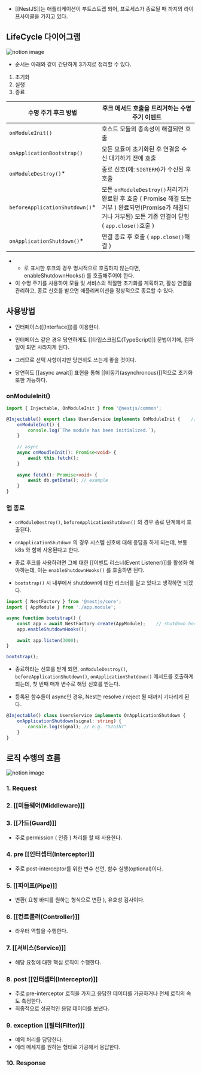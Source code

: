 - [[NestJS]]는 애플리케이션이 부트스트랩 되어, 프로세스가 종료될 때 까지의 라이프사이클을 가지고 있다.

## LifeCycle 다이어그램

![notion image](https://www.rldnd.net/_next/image?url=https%3A%2F%2Fwww.notion.so%2Fimage%2Fhttps%253A%252F%252Fs3-us-west-2.amazonaws.com%252Fsecure.notion-static.com%252F442cd1be-1041-4a55-b613-f7fe3a999b63%252Flifecycle-events.png%3Ftable%3Dblock%26id%3D07cd8b96-ffc5-4650-8a62-6dcb08174c22%26cache%3Dv2&w=2048&q=75)

- 순서는 아래와 같이 간단하게 3가지로 정리할 수 있다.

1. 초기화
2. 실행
3. 종료

| 수명 주기 후크 방법                    | 후크 메서드 호출을 트리거하는 수명 주기 이벤트                                                                                         |
| ------------------------------ | ------------------------------------------------------------------------------------------------------------------ |
| `onModuleInit()`               | 호스트 모듈의 종속성이 해결되면 호출                                                                                               |
| `onApplicationBootstrap()`     | 모든 모듈이 초기화된 후 연결을 수신 대기하기 전에 호출                                                                                    |
| `onModuleDestroy()`*           | 종료 신호(예: `SIGTERM`)가 수신된 후 호출                                                                                      |
| `beforeApplicationShutdown()`* | 모든 `onModuleDestroy()`처리기가 완료된 후 호출 ( Promise 해결 또는 거부 ) 완료되면(Promise가 해결되거나 거부됨) 모든 기존 연결이 닫힘 ( `app.close()`호출 ) |
| `onApplicationShutdown()`*     | 연결 종료 후 호출 ( `app.close()`해결 )                                                                                     |

- * 로 표시한 후크의 경우 명시적으로 호출하지 않는다면, enableShutdownHooks() 를 호출해주어야 한다.
- 이 수명 주기를 사용하여 모듈 및 서비스의 적절한 초기화를 계획하고, 활성 연결을 관리하고, 종료 신호를 받으면 애플리케이션을 정상적으로 종료할 수 있다.


## 사용방법

- 인터페이스([[Interface]])를 이용한다.
- 인터페이스 같은 경우 당연하게도 [[타입스크립트(TypeScript)]] 문법이기에, 컴파일이 되면 사라지게 된다.

- 그러므로 선택 사항이지만 당연히도 쓰는게 좋을 것이다.

- 당연히도 [[async await]] 표현을 통해 [[비동기(asynchronous)]]적으로 초기화 또한 가능하다.

### onModuleInit()

```ts
import { Injectable, OnModuleInit } from '@nestjs/common';

@Injectable() export class UsersService implements OnModuleInit {    // sync  
	onModuleInit() { 
		console.log(`The module has been initialized.`);  
	}    
	
	// async   
	async onMoudleInit(): Promise<void> {     
		await this.fetch();   
	}    
	
	async fetch(): Promise<void> {     
		await db.getData(); // example   
	} 
}
```


### 앱 종료

- `onModuleDestroy()`, `beforeApplicationShutdown()` 의 경우 종료 단계에서 호출된다.

- `onApplicationShutdown` 의 경우 시스템 신호에 대해 응답을 하게 되는데, 보통 k8s 와 함께 사용된다고 한다.

- 종료 후크를 사용하려면 그에 대한 [[이벤트 리스너(Event Listener)]]를 활성화 해야하는데, 이는 `enableShutdownHooks()` 를 호출하면 된다.

- `bootstrap()` 시 내부에서 shutdown에 대한 리스너를 달고 있다고 생각하면 되겠다.

```ts
import { NestFactory } from '@nestjs/core'; 
import { AppModule } from './app.module';  

async function bootstrap() {   
	const app = await NestFactory.create(AppModule);    // shutdown hooks에 대한 리스닝. 이 후크를 무조건 먼저 활성화 해야함   
	app.enableShutdownHooks();  	
	
	await app.listen(3000); 
}  

bootstrap();
```


- 종료하라는 신호를 받게 되면, `onModuleDestroy()`, `beforeApplicationShutdown()`, `onApplicationShutdown()` 메서드를 호출하게 되는데, 첫 번째 매개 변수로 해당 신호를 받는다.

- 등록된 함수들이 async인 경우, Nest는 resolve / reject 될 때까지 기다리게 된다.

```ts
@Injectable() class UsersService implements OnApplicationShutdown {  
	onApplicationShutdown(signal: string) {     
		console.log(signal); // e.g. "SIGINT"   
	} 
}
```

## 로직 수행의 흐름

![notion image](https://www.rldnd.net/_next/image?url=https%3A%2F%2Fwww.notion.so%2Fimage%2Fhttps%253A%252F%252Fs3-us-west-2.amazonaws.com%252Fsecure.notion-static.com%252F5ab40eb5-d954-4b6a-b2ff-395f0a602301%252Fimages_haron_post_e2587453-9aa2-4f2d-9ae4-0c8c024ed42f_image.png%3Ftable%3Dblock%26id%3D932e63d8-011c-4398-851e-823db875cbe7%26cache%3Dv2&w=3840&q=75)

### 1. Request
### 2. [[미들웨어(Middleware)]] 
### 3. [[가드(Guard)]]

- 주로 permission ( 인증 ) 처리를 할 때 사용한다.
### 4. pre [[인터셉터(Interceptor)]]

- 주로 post-interceptor를 위한 변수 선언, 함수 실행(optional)이다.
### 5. [[파이프(Pipe)]]

- 변환( 요청 바디를 원하는 형식으로 변환 ), 유효성 검사이다.
### 6. [[컨트롤러(Controller)]]

- 라우터 역할을 수행한다.
### 7. [[서비스(Service)]]

- 해당 요청에 대한 핵심 로직이 수행한다.
### 8. post [[인터셉터(Interceptor)]]

- 주로 pre-interceptor 로직을 가지고 응답한 데이터를 가공하거나 전체 로직의 속도 측정한다.
- 최종적으로 성공적인 응답 데이터를 보낸다.
### 9. exception [[필터(Filter)]]

- 예외 처리를 담당한다.
- 에러 메세지를 원하는 형태로 가공해서 응답한다.
### 10. Response